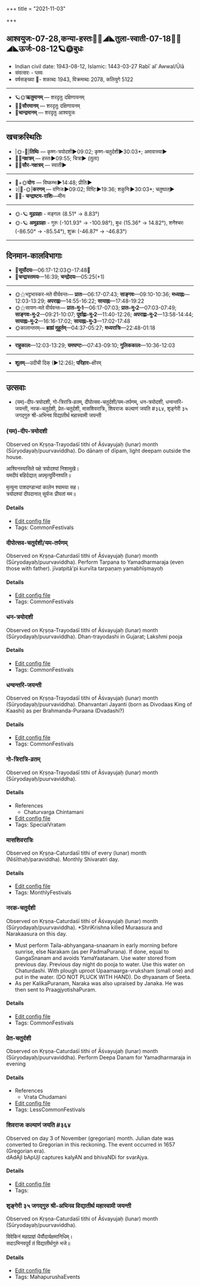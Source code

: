 +++
title = "2021-11-03"

+++
## आश्वयुजः-07-28,कन्या-हस्तः🌛🌌◢◣तुला-स्वाती-07-18🌌🌞◢◣ऊर्जः-08-12🪐🌞बुधः
- Indian civil date: 1943-08-12, Islamic: 1443-03-27 Rabīʿ alʾ Awwal/Ūlā
- संवत्सरः - प्लवः
- वर्षसङ्ख्या 🌛- शकाब्दः 1943, विक्रमाब्दः 2078, कलियुगे 5122
___________________
- 🪐🌞**ऋतुमानम्** — शरदृतुः दक्षिणायनम्
- 🌌🌞**सौरमानम्** — शरदृतुः दक्षिणायनम्
- 🌛**चान्द्रमानम्** — शरदृतुः आश्वयुजः
___________________


## खचक्रस्थितिः
- |🌞-🌛|**तिथिः** — कृष्ण-त्रयोदशी►09:02; कृष्ण-चतुर्दशी►30:03*; अमावास्या►  
- 🌌🌛**नक्षत्रम्** — हस्तः►09:55; चित्रा► (तुला)  
- 🌌🌞**सौर-नक्षत्रम्** — स्वाती►  
___________________
- 🌛+🌞**योगः** — विष्कम्भः►14:48; प्रीतिः►  
- २|🌛-🌞|**करणम्** — वणिजः►09:02; विष्टिः►19:36; शकुनिः►30:03*; चतुष्पात्►  
- 🌌🌛- **चन्द्राष्टम-राशिः**—मीनः  
___________________
- 🌞-🪐 **मूढग्रहाः** - मङ्गलः (8.51° → 8.83°)
- 🌞-🪐 **अमूढग्रहाः** - गुरुः (-101.93° → -100.98°), बुधः (15.36° → 14.82°), शनैश्चरः (-86.50° → -85.54°), शुक्रः (-46.87° → -46.83°)
___________________


## दिनमान-कालविभागाः
- 🌅**सूर्योदयः**—06:17-12:03🌞️-17:48🌇  
- 🌛**चन्द्रास्तमयः**—16:39; **चन्द्रोदयः**—05:25(+1)  
___________________
- 🌞⚝भट्टभास्कर-मते वीर्यवन्तः— **प्रातः**—06:17-07:43; **साङ्गवः**—09:10-10:36; **मध्याह्नः**—12:03-13:29; **अपराह्णः**—14:55-16:22; **सायाह्नः**—17:48-19:22  
- 🌞⚝सायण-मते वीर्यवन्तः— **प्रातः-मु॰1**—06:17-07:03; **प्रातः-मु॰2**—07:03-07:49; **साङ्गवः-मु॰2**—09:21-10:07; **पूर्वाह्णः-मु॰2**—11:40-12:26; **अपराह्णः-मु॰2**—13:58-14:44; **सायाह्नः-मु॰2**—16:16-17:02; **सायाह्नः-मु॰3**—17:02-17:48  
- 🌞कालान्तरम्— **ब्राह्मं मुहूर्तम्**—04:37-05:27; **मध्यरात्रिः**—22:48-01:18  
___________________
- **राहुकालः**—12:03-13:29; **यमघण्टः**—07:43-09:10; **गुलिककालः**—10:36-12:03  
___________________
- **शूलम्**—उदीची दिक् (►12:26); **परिहारः**–क्षीरम्  
___________________

## उत्सवाः
- (यम)-दीप-त्रयोदशी, गो-त्रिरात्रि-व्रतम्, दीपोत्सव-चतुर्दशी/यम-तर्पणम्, धन-त्रयोदशी, धन्वन्तरि-जयन्ती, नरक-चतुर्दशी, प्रेत-चतुर्दशी, मासशिवरात्रिः, शिवराजः कल्याणं जयति #३६४, शृङ्गेरी ३५ जगद्गुरु श्री-अभिनव विद्यातीर्थ महास्वामी जयन्ती
### (यम)-दीप-त्रयोदशी

Observed on Kṛṣṇa-Trayodaśī tithi of Āśvayujaḥ (lunar) month (Sūryodayaḥ/puurvaviddha). Do dānaṃ of dīpam, light deepam outside the house.

आश्विनस्यासिते पक्षे त्रयोदश्यां निशामुखे।  
यमदीपं बहिर्दद्यात् अपमृत्युर्विनश्यति॥  
  
मृत्युना पाशदण्डाभ्यां कालेन श्यामया सह।  
त्रयोदश्यां दीपदानात् सूर्यजः प्रीयतां मम॥



#### Details
- [Edit config file](https://github.com/jyotisham/adyatithi/tree/master/general/lunar_month/tithi/07/28/%28yama%29-dIpa-trayOdazI.toml)
- Tags: CommonFestivals


### दीपोत्सव-चतुर्दशी/यम-तर्पणम्

Observed on Kṛṣṇa-Caturdaśī tithi of Āśvayujaḥ (lunar) month (Sūryodayaḥ/puurvaviddha). Perform Tarpana to Yamadharmaraja (even those with father). jīvatpitā'pi kurvīta tarpaṇaṃ yamabhīṣmayoḥ

#### Details
- [Edit config file](https://github.com/jyotisham/adyatithi/tree/master/general/lunar_month/tithi/07/29/dIpOtsava-caturdazI%20or%20yama-tarpaNam.toml)
- Tags: CommonFestivals


### धन-त्रयोदशी

Observed on Kṛṣṇa-Trayodaśī tithi of Āśvayujaḥ (lunar) month (Sūryodayaḥ/puurvaviddha). Dhan-trayodashi in Gujarat; Lakshmi pooja

#### Details
- [Edit config file](https://github.com/jyotisham/adyatithi/tree/master/general/lunar_month/tithi/07/28/dhana-trayOdazI.toml)
- Tags: CommonFestivals


### धन्वन्तरि-जयन्ती

Observed on Kṛṣṇa-Trayodaśī tithi of Āśvayujaḥ (lunar) month (Sūryodayaḥ/puurvaviddha). Dhanvantari Jayanti (born as Divodaas King of Kaashi) as per Brahmanda-Puraana (Dvadashi?)

#### Details
- [Edit config file](https://github.com/jyotisham/adyatithi/tree/master/devatA/vaiShNava/lunar_month/tithi/07/28/dhanvantari~jayantI.toml)
- Tags: CommonFestivals


### गो-त्रिरात्रि-व्रतम्

Observed on Kṛṣṇa-Trayodaśī tithi of Āśvayujaḥ (lunar) month (Sūryodayaḥ/puurvaviddha). 

#### Details
- References
  - Chaturvarga Chintamani
- [Edit config file](https://github.com/jyotisham/adyatithi/tree/master/general/lunar_month/tithi/07/28/gO-trirAtri-vratam~2.toml)
- Tags: SpecialVratam


### मासशिवरात्रिः

Observed on Kṛṣṇa-Caturdaśī tithi of every (lunar) month (Niśīthaḥ/paraviddha). Monthly Shivaratri day.

#### Details
- [Edit config file](https://github.com/jyotisham/adyatithi/tree/master/devatA/shaiva/lunar_month/tithi/00/29/mAsazivarAtriH.toml)
- Tags: MonthlyFestivals


### नरक-चतुर्दशी

Observed on Kṛṣṇa-Caturdaśī tithi of Āśvayujaḥ (lunar) month (Sūryodayaḥ/puurvaviddha). *ShriKrishna killed Muraasura and Narakaasura on this day.
* Must perform Taila-abhyangana-snaanam in early morning before sunrise, else Narakam (as per PadmaPurana). If done, equal to GangaSnanam and avoids YamaYaatanam. Use water stored from previous day. Previous day night do pooja to water. Use this water on Chaturdashi. With plough uproot Upaamaarga-vruksham (small one) and put in the water. (DO NOT PLUCK WITH HAND). Do dhyaanam of Seeta.
* As per KalikaPuranam, Naraka was also upraised by Janaka. He was then sent to PraagjyotishaPuram.

#### Details
- [Edit config file](https://github.com/jyotisham/adyatithi/tree/master/devatA/vaiShNava/lunar_month/tithi/07/29/naraka-caturdazI.toml)
- Tags: CommonFestivals


### प्रेत-चतुर्दशी

Observed on Kṛṣṇa-Caturdaśī tithi of Āśvayujaḥ (lunar) month (Sūryodayaḥ/puurvaviddha). Perform Deepa Danam for Yamadharmaraja in evening

#### Details
- References
  - Vrata Chudamani
- [Edit config file](https://github.com/jyotisham/adyatithi/tree/master/devatA/pitR/lunar_month/tithi/07/29/prEta-caturdazI.toml)
- Tags: LessCommonFestivals


### शिवराजः कल्याणं जयति #३६४

Observed on day 3 of November (gregorian) month. Julian date was converted to Gregorian in this reckoning. The event occurred in 1657 (Gregorian era).  
dAdAjI bApUjI captures kalyAN and bhivaNDi for svarAjya.

#### Details
- [Edit config file](https://github.com/jyotisham/adyatithi/tree/master/mahApuruSha/xatra-later/gregorian/day/11/03/shivarAjaH_kalyANaM_jayati.toml)
- Tags: 


### शृङ्गेरी ३५ जगद्गुरु श्री-अभिनव विद्यातीर्थ महास्वामी जयन्ती

Observed on Kṛṣṇa-Caturdaśī tithi of Āśvayujaḥ (lunar) month (Sūryodayaḥ/puurvaviddha). 

विवेकिनं महाप्राज्ञं धैर्यौदार्यक्षमानिधिम्।  
सदाऽभिनवपूर्वं तं विद्यातीर्थगुरुं भजे॥



#### Details
- [Edit config file](https://github.com/jyotisham/adyatithi/tree/master/mahApuruSha/zRGgErI-maTha/lunar_month/tithi/07/29/zRGgErI%2035%20jagadguru%20zrI~abhinava%20vidyAtIrtha%20mahAsvAmI%20jayantI.toml)
- Tags: MahapurushaEvents


